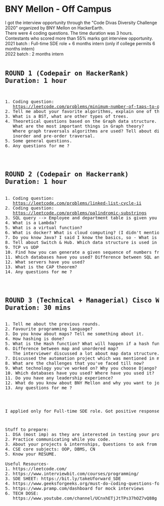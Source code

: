 <h1>BNY Mellon - Off Campus</h1> 
I got the interview opportunity through the "Code Divas Diversity Challenge 2020" organized by BNY Mellon on HackerEarth.<br>
There were 4 coding questions. The time duration was 3 hours.<br>Contestants who scored more than 55% marks got interview opportunity.<br>2021 batch : Full-time SDE role + 6 months intern (only if college permits 6 months intern)<br>2022 batch : 2 months intern
<pre>
<h2>ROUND 1 (Codepair on HackerRank) <br>Duration: 1 hour </h2>
<pre>
1. Coding question: 
   <a href="https://leetcode.com/problems/minimum-number-of-taps-to-open-to-water-a-garden/">https://leetcode.com/problems/minimum-number-of-taps-to-open-to-water-a-garden/</a>
2. Tell me about your favorite algorithms, explain one of them, and write the code for the same.
3. What is a BST, what are other types of trees.
4. Theoretical questions based on the Graph data structure. 
   What are the most important things in Graph theory?
   Where graph traversals algorithms are used? Tell about different traversal algorithms and write the order of printing of nodes in the 
   inorder and pre-order traversal.
5. Some general questions.
6. Any questions for me ?
</pre>
<pre>
<h2>ROUND 2 (Codepair on Hackerrank)<br>Duration: 1 hour</h2>
1. Coding question: 
   <a href="https://leetcode.com/problems/linked-list-cycle-ii">https://leetcode.com/problems/linked-list-cycle-ii</a>
2. Coding question:
   <a href="https://leetcode.com/problems/palindromic-substrings">https://leetcode.com/problems/palindromic-substrings</a>
3. SQL query --> Employee and department table is given you need to find the salary of employees in each department
4. What is a Lambda?
5. What is a virtual function?
6. What is docker? What is cloud computing? (I didn't mention these in my resume)
7. Do you know Java? I said I know the basics, so - What is the entry point of a code in Java? Tell the syntax? Why main is static?
8. Tell about Switch & Hub. Which data structure is used in switches?
9. TCP vs UDP
10. Find how you can generate a given sequence of numbers from the BST shown on the whiteboard.
11. Which databases have you used? Difference between SQL and NoSQL.
12. What servers have you used?
13. What is the CAP theorem?
14. Any questions for me ?
</pre>
<pre>
<h2>ROUND 3 (Technical + Managerial) Cisco WebEx<br>Duration: 30 mins</h2>
1. Tell me about the previous rounds.
2. Favourite programming language?
3. Do you know about maps? Tell me something about it.
4. How hashing is done?
5. What is the Hash function? What will happen if a hash function returns 1 always?
6. Difference between map and unordered map?
   The interviewer discussed a lot about map data structure.
7. Discussed the automation project which was mentioned in my resume.  
8. What are the challenges that you've faced till now?
9. What technology you've worked on? Why you choose Django? What is ORM?
10. Which databases have you used? Where have you used it?
11. Do you have any leadership experience?
12. What do you know about BNY Mellon and why you want to join it?
13. Any questions for me ?  
</pre>

I applied only for Full-time SDE role. 
Got positive response.
<pre>
Stuff to prepare:
1. DSA (most imp) as they are interested in testing your problem-solving skills.
2. Practice communicating while you code.
3. About your projects & internships, Questions to ask from the interviewer.
4. CSE core subjects: OOP, DBMS, CN
5. Know your RESUME.

Useful Resources-
1. https://leetcode.com/
2. https://www.interviewbit.com/courses/programming/
3. SDE SHEET: https://bit.ly/takeUforward_SDE
4. https://www.geeksforgeeks.org/must-do-coding-questions-for-companies-like-amazon-microsoft-adobe/
5. https://www.pramp.com/dashboard for mock interviews
6. TECH DOSE:
   https://www.youtube.com/channel/UCnxhETjJtTPs37hOZ7vQ88g

</pre>
